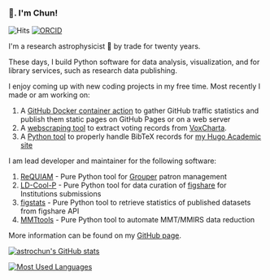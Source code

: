 ### 👋. I'm Chun!

![Hits](https://hitcounter.pythonanywhere.com/count/tag.svg?url=https%3A%2F%2Fgithub.com%2Fastrochun)
[![ORCID](https://img.shields.io/badge/ORCID-0000--0002--4245--2318-green?logo=orcid)](https://orcid.org/0000-0002-4245-2318)

I'm a research astrophysicist 🔭 by trade for twenty years.

These days, I build Python software for data analysis, visualization, and for library services, such as research data publishing.

I enjoy coming up with new coding projects in my free time. Most recently I made or am working on:

1. A [GitHub Docker container action](https://github.com/astrochun/github-stats-pages) to gather GitHub traffic statistics and publish them static pages on GitHub Pages or on a web server
2. A [webscraping tool](https://github.com/astrochun/voxcharta-my-voting-record) to extract voting records from [VoxCharta](https://voxcharta.org).
3. A [Python tool](https://github.com/astrochun/academic-ads-bibtex) to properly handle BibTeX records for [my Hugo Academic site](https://astrochun.github.io)

I am lead developer and maintainer for the following software:

1. [ReQUIAM](https://github.com/UAL-ODIS/ReQUIAM) - Pure Python tool for [Grouper](https://spaces.at.internet2.edu/display/Grouper/Grouper+Wiki+Home) patron management
2. [LD-Cool-P](https://github.com/ualibraries/LD_Cool_P) - Pure Python tool for data curation of [figshare](https://figshare.com) for Institutions submissions
3. [figstats](https://github.com/UAL-ODIS/figstats) - Pure Python tool to retrieve statistics of published datasets from figshare API
4. [MMTtools](https://github.com/astrochun/MMTtools) - Pure Python tool to automate MMT/MMIRS data reduction

More information can be found on my [GitHub page](https://astrochun.github.io).

[![astrochun's GitHub stats](https://github-readme-stats-red-six.vercel.app/api?username=astrochun&hide=stars&count_private=true&show_icons=true)](https://github.com/anuraghazra/github-readme-stats)

[![Most Used Languages](https://github-readme-stats-red-six.vercel.app/api/top-langs/?username=astrochun&exclude_repo=astrochun.github.io&count_private=true)](https://github.com/anuraghazra/github-readme-stats)
